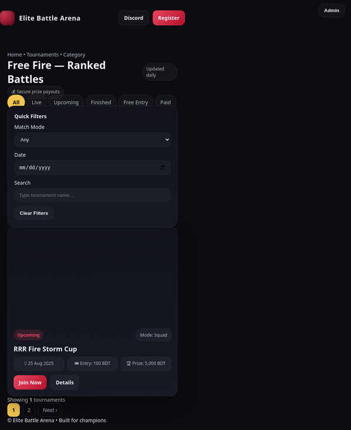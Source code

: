 
<!DOCTYPE html>
<html lang="en">
<head>
<meta charset="utf-8" />
<meta name="viewport" content="width=device-width, initial-scale=1" />
<title>Elite Battle Arena — Tournaments</title>
<meta name="description" content="Elite Battle Arena tournament category — discover upcoming and past Free Fire events, entry fees, and prize pools." />
<link rel="preconnect" href="https://fonts.gstatic.com" crossorigin>
<link href="https://fonts.googleapis.com/css2?family=Poppins:wght@400;500;600;700&display=swap" rel="stylesheet">
<style>
:root{
  --bg:#0c0d11;
  --surface:#12131a;
  --surface-2:#171924;
  --line:#242637;
  --text:#eef0f7;
  --muted:#b5b8c9;
  --accent:#e94560;
  --gold:#f1c550;
  --green:#29cc7a;
  --radius:18px;
  --shadow: 0 18px 50px rgba(0,0,0,.45);
}
*{box-sizing:border-box}
html,body{margin:0;padding:0;background:var(--bg);color:var(--text);font-family:"Poppins",system-ui,Segoe UI,Roboto,Arial,sans-serif}
a{color:inherit;text-decoration:none}
img{max-width:100%;display:block}
.container{max-width:1200px;margin:0 auto;padding:0 20px}

/* Header */
header{position:sticky;top:0;z-index:50;background:linear-gradient(180deg,rgba(12,13,17,.95),rgba(12,13,17,.75));backdrop-filter:saturate(140%) blur(6px);border-bottom:1px solid var(--line)}
.nav{display:flex;align-items:center;justify-content:space-between;padding:14px 0}
.brand{display:flex;gap:12px;align-items:center}
.logo{width:40px;height:40px;border-radius:12px;background:radial-gradient(120% 120% at 0% 0%, var(--accent), #7a1023);box-shadow:inset 0 0 12px rgba(0,0,0,.35)}
.brand h1{font-size:18px;margin:0;letter-spacing:.6px}
.nav .actions{display:flex;gap:10px}
.btn{display:inline-flex;align-items:center;gap:8px;padding:10px 14px;border-radius:12px;border:1px solid var(--line);background:rgba(255,255,255,.03);color:var(--text);font-weight:600}
.btn.primary{border-color:transparent;background:linear-gradient(135deg,var(--accent),#b3122b)}

/* Page head */
.page-head{display:flex;align-items:flex-end;justify-content:space-between;gap:16px;padding:28px 0}
.breadcrumbs{color:var(--muted);font-size:14px}
.breadcrumbs a{color:var(--muted)}
.title{display:flex;align-items:center;gap:12px}
.title h2{margin:0;font-size:28px}
.badge{display:inline-flex;gap:8px;align-items:center;padding:6px 10px;border-radius:999px;border:1px solid var(--line);background:rgba(255,255,255,.04);color:var(--muted);font-size:12px}

/* Filters */
.filters{display:flex;flex-wrap:wrap;gap:10px;padding:16px 0 22px}
.chip{padding:10px 14px;border-radius:999px;border:1px solid var(--line);background:rgba(255,255,255,.03);color:var(--muted);cursor:pointer;user-select:none}
.chip.active{color:#0b0b0d;background:var(--gold);border-color:transparent;font-weight:700}

/* Grid */
.grid{display:grid;grid-template-columns:260px 1fr;gap:18px}
.sidebar{background:linear-gradient(180deg,var(--surface),var(--surface-2));border:1px solid var(--line);border-radius:var(--radius);padding:18px;height:max-content;position:sticky;top:86px}
.sidebar h4{margin:0 0 10px}
.field{display:flex;flex-direction:column;gap:6px;margin-bottom:12px}
.input,select{background:rgba(255,255,255,.03);border:1px solid var(--line);color:var(--text);padding:10px 12px;border-radius:12px}

.cards{display:grid;grid-template-columns:repeat(3,1fr);gap:16px}
.card{position:relative;background:linear-gradient(180deg,var(--surface),var(--surface-2));border:1px solid var(--line);border-radius:var(--radius);overflow:hidden;box-shadow:var(--shadow)}
.thumb{aspect-ratio:16/9;background:center/cover no-repeat}
.body{padding:16px}
.label-row{display:flex;align-items:center;justify-content:space-between;margin-bottom:8px}
.label{display:inline-flex;gap:8px;align-items:center;padding:6px 10px;border-radius:999px;background:rgba(233,69,96,.15);color:var(--accent);font-size:12px;font-weight:700}
.live{display:inline-flex;gap:8px;align-items:center;padding:6px 10px;border-radius:999px;background:rgba(41,204,122,.15);color:var(--green);font-size:12px;font-weight:700}
.card h3{margin:0 0 6px;font-size:18px}
.meta{display:grid;grid-template-columns:repeat(3,1fr);gap:8px;margin:10px 0}
.pill{background:rgba(255,255,255,.04);border:1px solid var(--line);border-radius:10px;padding:8px 10px;text-align:center;color:var(--muted);font-size:12px}
.card .actions{display:flex;gap:10px;align-items:center}
.btn.join{background:linear-gradient(135deg,var(--accent),#b3122b);border:none}
.btn.ghost{background:rgba(255,255,255,.04)}

.footer-bar{display:flex;align-items:center;justify-content:space-between;padding:16px;border:1px solid var(--line);border-radius:14px;background:rgba(255,255,255,.03);margin-top:16px}
.pagination{display:flex;gap:8px}
.page{padding:8px 12px;border:1px solid var(--line);border-radius:10px;color:var(--muted)}
.page.active{background:var(--gold);color:#0c0d11;border-color:transparent;font-weight:700}

footer{padding:28px 0;text-align:center;color:var(--muted);border-top:1px solid var(--line);margin-top:32px}

@media (max-width:1100px){.cards{grid-template-columns:repeat(2,1fr)}}
@media (max-width:860px){.grid{grid-template-columns:1fr}.sidebar{position:static;top:auto}}
@media (max-width:620px){.cards{grid-template-columns:1fr}}
</style>
</head>
<body>

<header>
<div class="container nav">
  <div class="brand">
    <div class="logo" aria-hidden="true"></div>
    <h1>Elite Battle Arena</h1>
  </div>
  <div class="actions">
    <a href="#" class="btn">Discord</a>
    <a href="#" class="btn primary">Register</a>
  </div>
</div>
</header>

<div class="container">
<div class="page-head">
  <div>
    <div class="breadcrumbs"><a href="#">Home</a> • <a href="#">Tournaments</a> • Category</div>
    <div class="title">
      <h2>Free Fire — Ranked Battles</h2>
      <span class="badge">Updated daily</span>
    </div>
  </div>
  <div class="badge">💰 Secure prize payouts</div>
</div>

<div class="filters" id="filters">
  <span class="chip active" data-filter="all">All</span>
  <span class="chip" data-filter="live">Live</span>
  <span class="chip" data-filter="upcoming">Upcoming</span>
  <span class="chip" data-filter="finished">Finished</span>
  <span class="chip" data-filter="free">Free Entry</span>
  <span class="chip" data-filter="paid">Paid</span>
</div>

<div class="grid">
  <aside class="sidebar">
    <h4>Quick Filters</h4>
    <div class="field">
      <label for="mode">Match Mode</label>
      <select id="mode" class="input">
        <option value="any">Any</option>
        <option value="solo">Solo</option>
        <option value="duo">Duo</option>
        <option value="squad">Squad</option>
      </select>
    </div>
    <div class="field">
      <label for="date">Date</label>
      <input type="date" id="date" class="input" />
    </div>
    <div class="field">
      <label for="search">Search</label>
      <input id="search" class="input" placeholder="Type tournament name…" />
    </div>
    <button class="btn" id="clear">Clear Filters</button>
  </aside>

  <main>
  <div class="cards" id="cards" role="list">
    <!-- Sample Card -->
    <article class="card" role="listitem" data-tags="upcoming paid squad">
      <div class="thumb" style="background-image:url('https://images.unsplash.com/photo-1606117336091-f2a98d09c27c?q=80&w=1600&auto=format&fit=crop')"></div>
      <div class="body">
        <div class="label-row"><span class="label">Upcoming</span><span class="pill">Mode: Squad</span></div>
        <h3>RRR Fire Storm Cup</h3>
        <div class="meta">
          <div class="pill">📅 25 Aug 2025</div>
          <div class="pill">🎟 Entry: 100 BDT</div>
          <div class="pill">🏆 Prize: 5,000 BDT</div>
        </div>
        <div class="actions"><a class="btn join" href="#">Join Now</a><a class="btn ghost" href="#">Details</a></div>
      </div>
    </article>
    <!-- আরো card add করতে পারবে একইভাবে -->
  </div>

  <div class="footer-bar">
    <div>Showing <strong>1</strong> tournaments</div>
    <div class="pagination">
      <a class="page active" href="#">1</a>
      <a class="page" href="#">2</a>
      <a class="page" href="#">Next ›</a>
    </div>
  </div>
  </main>
</div>

<footer>© <span id="yr"></span> Elite Battle Arena • Built for champions</footer>
</div>

<!-- Admin Panel -->
<div id="admin-panel" style="display:none;position:fixed;top:60px;right:20px;background:var(--surface-2);padding:20px;border:1px solid var(--line);border-radius:12px;z-index:1000;width:300px;">
  <h3>Admin Panel</h3>
  <label>Password: <input type="password" id="admin-pass" placeholder="Enter password"/></label>
  <button id="admin-login" class="btn">Login</button>
  <div id="admin-controls" style="display:none;margin-top:10px;">
    <select id="select-card" class="input"></select>
    <label>Date: <input type="date" id="edit-date" class="input"/></label>
    <label>Entry Fee: <input type="text" id="edit-entry" class="input"/></label>
    <label>Prize: <input type="text" id="edit-prize" class="input"/></label>
    <button id="save-card" class="btn primary">Save Changes</button>
    <button id="close-admin" class="btn">Close</button>
  </div>
</div>

<button id="admin-toggle" class="btn" style="position:fixed;top:10px;right:20px;z-index:1000;">Admin</button>

<script>
// year
document.getElementById('yr').textContent = new Date().getFullYear();

// Filters
const chips = document.querySelectorAll('.chip');
const cards = document.querySelectorAll('.card[data-tags]');
const mode = document.getElementById('mode');
const search = document.getElementById('search');
const clearBtn = document.getElementById('clear');

function applyFilters(){
  const active = document.querySelector('.chip.active')?.dataset.filter || 'all';
  const m = mode.value;
  const q = search.value.trim().toLowerCase();
  let shown = 0;

  cards.forEach(card=>{
    const tags = card.dataset.tags.split(' ');
    const title = card.querySelector('h3').textContent.toLowerCase();
    const modeTag = tags.find(t=>['solo','duo','squad'].includes(t));

    const matchChip = active==='all' || tags.includes(active);
    const matchMode = (m==='any') || (modeTag===m);
    const matchSearch = q==='' || title.includes(q);

    const show = matchChip && matchMode && matchSearch;
    card.style.display = show ? '' : 'none';
    if(show) shown++;
  });

  document.querySelector('.footer-bar > div').innerHTML = `Showing <strong>${shown}</strong> tournaments`;
}

chips.forEach(c=>c.addEventListener('click',()=>{
  chips.forEach(x=>x.classList.remove('active'));
  c.classList.add('active');
  applyFilters();
}));
mode.addEventListener('change', applyFilters);
search.addEventListener('input', applyFilters);
clearBtn.addEventListener('click', ()=>{
  document.querySelector('.chip[data-filter="all"]').click();
  mode.value='any';
  search.value='';
  applyFilters();
});

applyFilters();

// Admin Panel JS
const adminToggle = document.getElementById('admin-toggle');
const adminPanel = document.getElementById('admin-panel');
const adminLogin = document.getElementById('admin-login');
const adminPass = document.getElementById('admin-pass');
const adminControls = document.getElementById('admin-controls');
const selectCard = document.getElementById('select-card');
const editDate = document